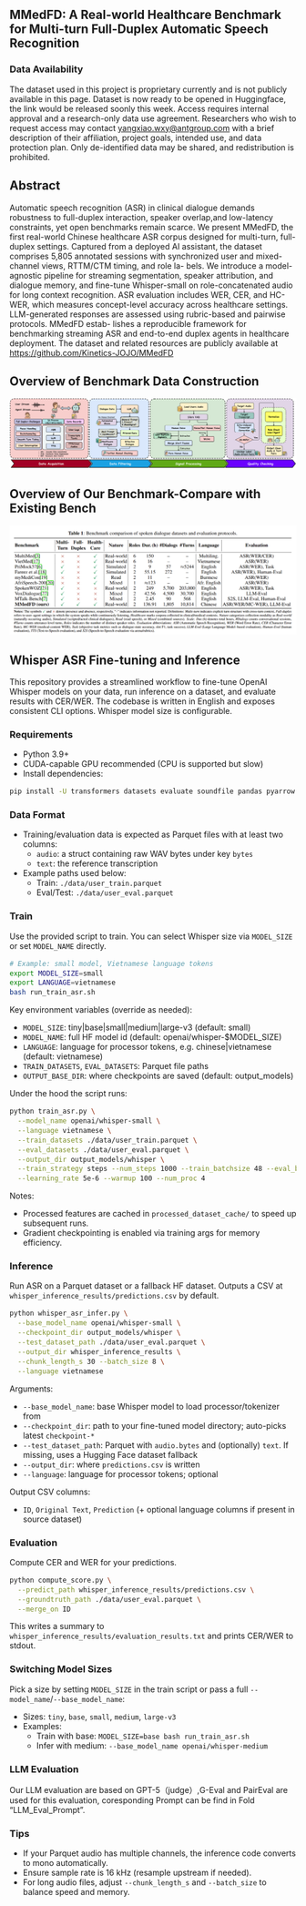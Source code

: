 ## MMedFD: A Real-world Healthcare Benchmark for Multi-turn Full-Duplex Automatic Speech Recognition

### Data Availability
The dataset used in this project is proprietary currently and is not publicly available in this page. Dataset is now ready to be opened in Huggingface, the link would be released soonly this week. Access requires internal approval and a research-only data use agreement. Researchers who wish to request access may contact yangxiao.wxy@antgroup.com with a brief description of their affiliation, project goals, intended use, and data protection plan. Only de-identified data may be shared, and redistribution is prohibited.
 
## Abstract
Automatic speech recognition (ASR) in clinical dialogue demands robustness to full-duplex interaction, speaker overlap,and low-latency constraints, yet open benchmarks remain scarce. We present MMedFD, the first real-world Chinese healthcare ASR corpus designed for multi-turn, full-duplex settings. Captured from a deployed AI assistant, the dataset comprises 5,805 annotated sessions with synchronized user and mixed-channel views, RTTM/CTM timing, and role la-
bels. We introduce a model-agnostic pipeline for streaming segmentation, speaker attribution, and dialogue memory, and
fine-tune Whisper-small on role-concatenated audio for long context recognition. ASR evaluation includes WER, CER,
and HC-WER, which measures concept-level accuracy across
healthcare settings. LLM-generated responses are assessed
using rubric-based and pairwise protocols. MMedFD estab-
lishes a reproducible framework for benchmarking streaming
ASR and end-to-end duplex agents in healthcare deployment.
The dataset and related resources are publicly available at https://github.com/Kinetics-JOJO/MMedFD



## Overview of Benchmark Data Construction
![image](https://github.com/Kinetics-JOJO/MMedFD/blob/main/Image/Data_con_new.png)
## Overview of Our Benchmark-Compare with Existing Bench
![image](https://github.com/Kinetics-JOJO/MMedFD/blob/main/Image/Compare.png)

## Whisper ASR Fine-tuning and Inference

This repository provides a streamlined workflow to fine-tune OpenAI Whisper models on your data, run inference on a dataset, and evaluate results with CER/WER. The codebase is written in English and exposes consistent CLI options. Whisper model size is configurable.

### Requirements

- Python 3.9+
- CUDA-capable GPU recommended (CPU is supported but slow)
- Install dependencies:

```bash
pip install -U transformers datasets evaluate soundfile pandas pyarrow torch accelerate
```

### Data Format

- Training/evaluation data is expected as Parquet files with at least two columns:
  - `audio`: a struct containing raw WAV bytes under key `bytes`
  - `text`: the reference transcription
- Example paths used below:
  - Train: `./data/user_train.parquet`
  - Eval/Test: `./data/user_eval.parquet`

### Train

Use the provided script to train. You can select Whisper size via `MODEL_SIZE` or set `MODEL_NAME` directly.

```bash
# Example: small model, Vietnamese language tokens
export MODEL_SIZE=small
export LANGUAGE=vietnamese
bash run_train_asr.sh
```

Key environment variables (override as needed):
- `MODEL_SIZE`: tiny|base|small|medium|large-v3 (default: small)
- `MODEL_NAME`: full HF model id (default: openai/whisper-$MODEL_SIZE)
- `LANGUAGE`: language for processor tokens, e.g. chinese|vietnamese (default: vietnamese)
- `TRAIN_DATASETS`, `EVAL_DATASETS`: Parquet file paths
- `OUTPUT_BASE_DIR`: where checkpoints are saved (default: output_models)

Under the hood the script runs:

```bash
python train_asr.py \
  --model_name openai/whisper-small \
  --language vietnamese \
  --train_datasets ./data/user_train.parquet \
  --eval_datasets ./data/user_eval.parquet \
  --output_dir output_models/whisper \
  --train_strategy steps --num_steps 1000 --train_batchsize 48 --eval_batchsize 32 \
  --learning_rate 5e-6 --warmup 100 --num_proc 4
```

Notes:
- Processed features are cached in `processed_dataset_cache/` to speed up subsequent runs.
- Gradient checkpointing is enabled via training args for memory efficiency.

### Inference

Run ASR on a Parquet dataset or a fallback HF dataset. Outputs a CSV at `whisper_inference_results/predictions.csv` by default.

```bash
python whisper_asr_infer.py \
  --base_model_name openai/whisper-small \
  --checkpoint_dir output_models/whisper \
  --test_dataset_path ./data/user_eval.parquet \
  --output_dir whisper_inference_results \
  --chunk_length_s 30 --batch_size 8 \
  --language vietnamese
```

Arguments:
- `--base_model_name`: base Whisper model to load processor/tokenizer from
- `--checkpoint_dir`: path to your fine-tuned model directory; auto-picks latest `checkpoint-*`
- `--test_dataset_path`: Parquet with `audio.bytes` and (optionally) `text`. If missing, uses a Hugging Face dataset fallback
- `--output_dir`: where `predictions.csv` is written
- `--language`: language for processor tokens; optional

Output CSV columns:
- `ID`, `Original Text`, `Prediction` (+ optional language columns if present in source dataset)

### Evaluation

Compute CER and WER for your predictions.

```bash
python compute_score.py \
  --predict_path whisper_inference_results/predictions.csv \
  --groundtruth_path ./data/user_eval.parquet \
  --merge_on ID
```

This writes a summary to `whisper_inference_results/evaluation_results.txt` and prints CER/WER to stdout.

### Switching Model Sizes

Pick a size by setting `MODEL_SIZE` in the train script or pass a full `--model_name`/`--base_model_name`:
- Sizes: `tiny`, `base`, `small`, `medium`, `large-v3`
- Examples:
  - Train with base: `MODEL_SIZE=base bash run_train_asr.sh`
  - Infer with medium: `--base_model_name openai/whisper-medium`
### LLM Evaluation
Our LLM evaluation are based on GPT-5（judge）,G-Eval and PairEval are used for this evaluation, coresponding Prompt can be find in Fold “LLM_Eval_Prompt”.


### Tips

- If your Parquet audio has multiple channels, the inference code converts to mono automatically.
- Ensure sample rate is 16 kHz (resample upstream if needed).
- For long audio files, adjust `--chunk_length_s` and `--batch_size` to balance speed and memory.
